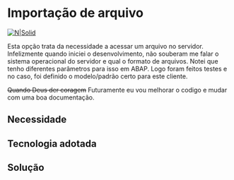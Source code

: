 # Importação de arquivo #

[![N|Solid](https://wiki.scn.sap.com/wiki/download/attachments/1710/ABAP%20Development.png?version=1&modificationDate=1446673897000&api=v2)](https://www.sap.com/brazil/developer.html)

Esta opção trata da necessidade a acessar um arquivo no servidor. Infelizmente quando iniciei o desenvolvimento, não souberam me falar o sistema operacional do servidor e qual o formato de arquivos. Notei que tenho diferentes parâmetros para isso em ABAP. Logo foram feitos testes e no caso, foi definido o modelo/padrão certo para este cliente.

~~Quando Deus der coragem~~ Futuramente eu vou melhorar o codigo e mudar com uma boa documentação.

## Necessidade ##
## Tecnologia adotada ##
## Solução ##
